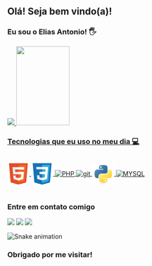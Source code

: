 ## Olá! Seja bem vindo(a)!

### Eu sou o Elias Antonio! 🖐️



<div>
  <a href="https://github.com/eliasdossantos">
  <img height="170em" src="https://github-readme-stats.vercel.app/api?username=eliasdossantos&show_icons=true&theme=dark&include_all_commits=true&count_private=true"/>
  
  <img width="49%" height="180px" left="20px" src="https://github-readme-stats.vercel.app/api/top-langs/?username=eliasdossantos&layout=compact&hide_border=true&title_color=00bfbf&text_color=00bfbf&bg_color=0d1117" />  
</div>


### Tecnologias que eu uso no meu dia 💻

<div style="display: inline_block"><br/>
    <!-- <a href="https://developer.mozilla.org/en-US/docs/Web/JavaScript" target="_blank"> <img align="center" alt="javascript" height="50" width="50"  src="https://raw.githubusercontent.com/devicons/devicon/master/icons/javascript/javascript-original.svg"/> </a>-->
    <a href="https://www.w3schools.com/html/default.asp" target="_blank"> <img align="center" alt="HTML" height="50" width="50" src="https://raw.githubusercontent.com/devicons/devicon/master/icons/html5/html5-original.svg"> </a>
    <a href="https://www.w3schools.com/css/" target="_blank"> <img align="center" alt="CSS" height="50" width="50" src="https://raw.githubusercontent.com/devicons/devicon/master/icons/css3/css3-original.svg"> </a>
    <a href="https://www.php.net/" target="_blank"> <img align="center" alt="PHP" height="60" width="60"  src="https://cdn.jsdelivr.net/gh/devicons/devicon/icons/php/php-plain.svg"> </a>
    <a href="https://git-scm.com/" target="_blank"> <img align="center" alt="git" height="50" width="50"  src="https://www.vectorlogo.zone/logos/git-scm/git-scm-icon.svg"/> <a/>
    <a href="https://www.python.org" target="_blank"> <img align="center" alt="python" height="50" width="50" src="https://raw.githubusercontent.com/devicons/devicon/master/icons/python/python-original.svg" /> </a>
    <a href="https://www.mysql.com/" target="_blank"> <img align="center" alt="MYSQL" height="60" width="60" src="https://cdn.jsdelivr.net/gh/devicons/devicon/icons/mysql/mysql-original-wordmark.svg"> </a>
</div><br/>

### Entre em contato comigo
<div> 
  <a href="https://instagram.com/elyassantos_" target="_blank"><img src="https://img.shields.io/badge/-Instagram-%23E4405F?style=for-the-badge&logo=instagram&logoColor=white" target="_blank"></a>
 <a href="https://discord.gg/rXdBQ8wA" target="_blank"><img src="https://img.shields.io/badge/Discord-7289DA?style=for-the-badge&logo=discord&logoColor=white" target="_blank"></a> 
  <a href = "mailto:contatoeliasantonio@gmail.com"><img src="https://img.shields.io/badge/Gmail-D14836?style=for-the-badge&logo=gmail&logoColor=white" target="_blank">   </a>
</div>

![Snake animation](https://github.com/eliasdossantos/eliasdossantos/blob/output/github-contribution-grid-snake.svg)
  
 ### Obrigado por me visitar!
